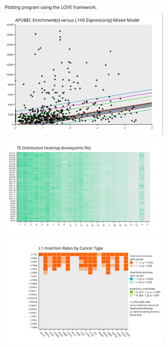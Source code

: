 Plotting program using the LOVE framework.

![Graph](/examples/apobec_mixed_model.png)

![Graph2](/examples/chrom_insert_heatmap.png)

![Graph3](/examples/L1_heatmap_finaldata.png)

